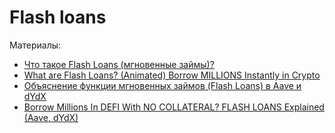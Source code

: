 # Flash loans


Материалы:

* [Что такое Flash Loans (мгновенные займы)?](https://forklog.com/cryptorium/chto-takoe-flash-loans-mgnovennye-zajmy/)
* [What are Flash Loans? (Animated) Borrow MILLIONS Instantly in Crypto](https://www.youtube.com/watch?v=YiF6x193fRk)
* [Объяснение функции мгновенных займов (Flash Loans) в Aave и dYdX](https://www.youtube.com/watch?v=WdgVOAYdQbk)
* [Borrow Millions In DEFI With NO COLLATERAL? FLASH LOANS Explained (Aave, dYdX)](https://www.youtube.com/watch?v=mCJUhnXQ76s)
